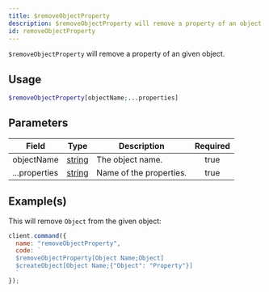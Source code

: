 ```yaml
---
title: $removeObjectProperty
description: $removeObjectProperty will remove a property of an object.
id: removeObjectProperty
---
```


`$removeObjectProperty` will remove a property of an given object.

## Usage

```php
$removeObjectProperty[objectName;...properties]
```

## Parameters

| Field         | Type                                                                                              | Description             | Required |
| ------------- | ------------------------------------------------------------------------------------------------- | ----------------------- | :------: |
| objectName    | [string](https://developer.mozilla.org/en-US/docs/Web/JavaScript/Reference/Global_Objects/String) | The object name.        |   true   |
| ...properties | [string](https://developer.mozilla.org/en-US/docs/Web/JavaScript/Reference/Global_Objects/String) | Name of the properties. |   true   |

## Example(s)

This will remove `Object` from the given object:

```javascript
client.command({
  name: "removeObjectProperty",
  code: `
  $removeObjectProperty[Object Name;Object]
  $createObject[Object Name;{"Object": "Property"}]
  `
});
```
